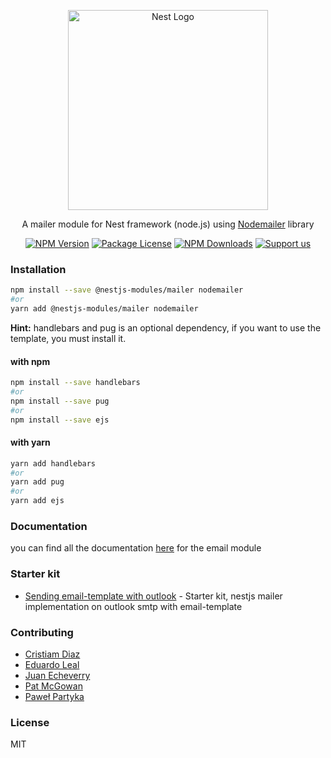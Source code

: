 <p align="center">
  <a href="http://nestjs.com/" target="blank">
    <img src="https://nestjs.com/img/logo_text.svg" width="320" alt="Nest Logo" />
  </a>
</p>

<p align="center">
  A mailer module for Nest framework (node.js) using <a href="https://nodemailer.com/">Nodemailer</a> library
</p>

<p align="center">
  <a href="https://www.npmjs.com/org/nestjs-modules"><img src="https://img.shields.io/npm/v/@nestjs-modules/mailer.svg" alt="NPM Version" /></a>
  <a href="https://www.npmjs.com/org/nestjs-modules"><img src="https://img.shields.io/npm/l/@nestjs-modules/mailer.svg" alt="Package License" /></a>
  <a href="https://www.npmjs.com/org/nestjs-modules"><img src="https://img.shields.io/npm/dm/@nestjs-modules/mailer.svg" alt="NPM Downloads" /></a>
  <a href="https://opencollective.com/nest-modules#sponsor"  target="_blank"><img src="https://img.shields.io/badge/Support%20us-Open%20Collective-41B883.svg" alt="Support us"></a>
</p>

### Installation

```sh
npm install --save @nestjs-modules/mailer nodemailer
#or
yarn add @nestjs-modules/mailer nodemailer
```

**Hint:** handlebars and pug is an optional dependency, if you want to use the template, you must install it.

#### with npm
```sh
npm install --save handlebars
#or
npm install --save pug
#or
npm install --save ejs
```

#### with yarn
```sh
yarn add handlebars
#or
yarn add pug
#or
yarn add ejs
```

### Documentation

you can find all the documentation [here](https://nest-modules.github.io/mailer/) for the email module

### Starter kit

- [Sending email-template with outlook](https://github.com/yanarp/nestjs-mailer) - Starter kit, nestjs mailer implementation on outlook smtp with email-template

### Contributing

* [Cristiam Diaz](https://github.com/cdiaz)
* [Eduardo Leal](https://github.com/eduardoleal)
* [Juan Echeverry](https://github.com/juandav)
* [Pat McGowan](https://github.com/p-mcgowan)
* [Paweł Partyka](https://github.com/partyka95)

### License

MIT
